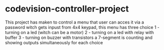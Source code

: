 # codevision-controller-project
This project has maken to control a menu that user can acces it via a password witch gets inpust from 4x4 keypad, this menu has three choice
1 - turning on a led (witch can be a motor)
2 - turning on a led with relay with buffer
3 - turning on buzzer with transistors
a 7-segment is counting and showing outputs simultaneously for each choice
